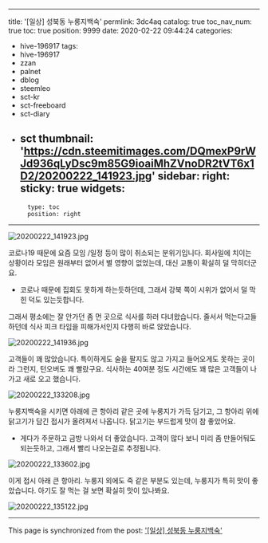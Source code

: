 
---
title: '[일상] 성북동 누룽지백숙'
permlink: 3dc4aq
catalog: true
toc_nav_num: true
toc: true
position: 9999
date: 2020-02-22 09:44:24
categories:
- hive-196917
tags:
- hive-196917
- zzan
- palnet
- dblog
- steemleo
- sct-kr
- sct-freeboard
- sct-diary
- sct
thumbnail: 'https://cdn.steemitimages.com/DQmexP9rWJd936qLyDsc9m85G9ioaiMhZVnoDR2tVT6x1D2/20200222_141923.jpg'
sidebar:
    right:
        sticky: true
widgets:
    -
        type: toc
        position: right
---


![20200222_141923.jpg](https://cdn.steemitimages.com/DQmexP9rWJd936qLyDsc9m85G9ioaiMhZVnoDR2tVT6x1D2/20200222_141923.jpg)
<br>

코로나19 때문에 요즘 모임 /일정  등이 많이 취소되는 분위기입니다. 회사일에 치이는 상황이라 모임은 원래부터 없어서 별 영향이 없었는데, 대신 교통이 확실히 덜 막히더군요.

* 코로나 때문에 집회도 못하게 하는듯하던데, 그래서 강북 쪽이 시위가 없어서 덜 막힌 덕도 있는듯합니다.

그래서 평소에는 잘 안가던 좀 먼 곳으로 식사를 하러 다녀왔습니다. 줄서서 먹는다고들 하던데 식사 피크 타임을 피해가서인지 다행히 바로 앉았습니다.

![20200222_141936.jpg](https://cdn.steemitimages.com/DQmbNjZM3WZrG6UZW6cT2FKKkvbMBQUS3r1PDKEDndmq37o/20200222_141936.jpg)
<br>

고객들이 꽤 많았습니다. 특이하게도 술을 팔지도 않고 가지고 들어오게도 못하는 곳이라 그런지, 턴오버도 꽤 빨랐구요. 식사하는 40여분 정도 시간에도 꽤 많은 고객들이 나가고 새로 오고 했습니다.

![20200222_133208.jpg](https://cdn.steemitimages.com/DQmQZQsNSKDo4dH8oNxS64wnCPpmFa7sVkSt2nfBWxdxEf9/20200222_133208.jpg)
<br>

누룽지백숙을 시키면 아래에 큰 항아리 같은 곳에 누룽지가 가득 담기고, 그 항아리 위에 닭고기가 담긴 접시가 올려져서 나옵니다. 닭고기는 부드럽게 맛이 참 좋았어요. 

* 게다가 주문하고 금방 나와서 더 좋았습니다. 고객이 많다 보니 미리 좀 만들어둬도 되는듯하고, 그래서 빨리 나오는걸로 추정됩니다.

![20200222_133602.jpg](https://cdn.steemitimages.com/DQmbEnxbZnJVd5xAbHu9tSKhsi74T6y4a2kypWBc4scDFMF/20200222_133602.jpg)
<br>

이게 접시 아래 큰 항아리. 누룽지 외에도 죽 같은 부분도 있는데, 누룽지가 특히 맛이 좋았습니다. 아기도 잘 먹는 걸 보면 확실히 맛이 있나봐요.

![20200222_135122.jpg](https://cdn.steemitimages.com/DQmdewaB6esjAqLoZVMFdd497RkNdVdYsbCCkNQGqJUPK5J/20200222_135122.jpg)
<br>

- - -

This page is synchronized from the post: ['[일상] 성북동 누룽지백숙'](https://steemit.com/@glory7/3dc4aq)

